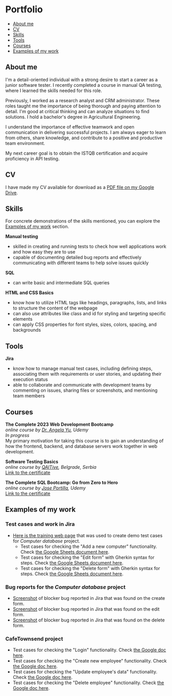# Portfolio
- [About me](#about-me)
- [CV](#cv)
- [Skills](#skills)
- [Tools](#tools)
- [Courses](#courses)
- [Examples of my work](#examples-of-my-work)


 ## About me

I'm a detail-oriented individual with a strong desire to start a career as a junior software tester. I recently completed a course in manual QA testing, where I learned the skills needed for this role.

Previously, I worked as a research analyst and CRM administrator. These roles taught me the importance of being thorough and paying attention to detail. I'm good at critical thinking and can analyze situations to find solutions. I hold a bachelor's degree in Agricultural Engineering.

I understand the importance of effective teamwork and open communication in delivering successful projects. I am always eager to learn from others, share knowledge, and contribute to a positive and productive team environment.

My next career goal is to obtain the ISTQB certification and acquire proficiency in API testing.


## CV

I have made my CV available for download as a [PDF file on my Google Drive](https://drive.google.com/file/d/1oXG025mTD0SlFL6GJgoG5i9XiV4kN0lx/view?usp=sharing).

## Skills

For concrete demonstrations of the skills mentioned, you can explore the [Examples of my work](#examples-of-my-work) section.

__Manual testing__
  * skilled in creating and running tests to check how well applications work and how easy they are to use
  * capable of documenting detailed bug reports and effectively communicating with different teams to help solve issues quickly

__SQL__
  * can write basic and intermediate SQL queries

__HTML and CSS Basics__  
* know how to utilize HTML tags like headings, paragraphs, lists, and links to structure the content of the webpage
* can also use attributes like class and id for styling and targeting specific elements 
* can apply CSS properties for font styles, sizes, colors, spacing, and backgrounds

## Tools

__Jira__
 * know how to manage manual test cases, including defining steps, associating them with requirements or user stories, and updating their execution status
 * able to collaborate and communicate with development teams by commenting on issues, sharing files or screenshots, and mentioning team members

## Courses

__The Complete 2023 Web Development Bootcamp__  
*online course by [Dr. Angela Yu](https://www.udemy.com/user/4b4368a3-b5c8-4529-aa65-2056ec31f37e/), Udemy*  
*In progress*  
My primary motivation for taking this course is to gain an understanding of how the frontend, backend, and database servers work together in web development.


__Software Testing Basics__  
*online course by [QAITive](https://www.qaitive.rs/), Belgrade, Serbia*  
[Link to the certificate](https://drive.google.com/file/d/1onD-GHfQUaVDTgTtFa_4sXpF0OE_nKI8/view?usp=sharing)


__The Complete SQL Bootcamp: Go from Zero to Hero__  
*online course by [Jose Portilla](https://www.udemy.com/user/joseportilla/), Udemy*  
[Link to the certificate](https://www.udemy.com/certificate/UC-225392e7-971f-42bf-b585-64c0282f27f5/)

## Examples of my work

### Test cases and work in Jira

* [Here is the training web page](https://computer-database.gatling.io/computers) that was used to create demo test cases for *Computer database* project.
  * Test cases for checking the "Add a new computer" functionality. Check [the Google Sheets document here](https://docs.google.com/spreadsheets/d/1_IkgUC6JjluY1P4yjRqjRa5bCMjPrTxeXQz0S-vQCmY/edit#gid=264145779).
  * Test cases for checking the "Edit form" with Gherkin syntax for steps. Check [the Google Sheets document here](https://docs.google.com/spreadsheets/d/1_IkgUC6JjluY1P4yjRqjRa5bCMjPrTxeXQz0S-vQCmY/edit#gid=1998003479).
  * Test cases for checking the "Delete form" with Gherkin syntax for steps. Check [the Google Sheets document here](https://docs.google.com/spreadsheets/d/1_IkgUC6JjluY1P4yjRqjRa5bCMjPrTxeXQz0S-vQCmY/edit#gid=446031779).
  
### Bug reports for the *Computer database* project
  *  [Screenshot](https://tinyurl.com/2y9hb34t) of blocker bug reported in Jira that was found on the create form.
  *  [Screenshot](https://tinyurl.com/29c7w76y) of blocker bug reported in Jira that was found on the edit form.
  *  [Screenshot](https://tinyurl.com/2y24ogqy) of blocker bug reported in Jira that was found on the delete form.

### CafeTownsend project

* Test cases for checking the "Login" functionality. Check [the Google doc here](https://docs.google.com/document/d/1Ww9YuMAQdG_HL2VG2bpqOx1yHFLtNZ0JQ4wvmquvog8/edit?usp=sharing).
* Test cases for checking the "Create new employee" functionality. Check [the Google doc here](https://docs.google.com/document/d/1pT9EBJlsjyFKRsU9UJ5CjgjOZvfGv0d524vnBdaHI5Y/edit?usp=sharing).
* Test cases for checking the "Update employee's data" functionality. Check [the Google doc here](https://docs.google.com/document/d/1MwsnXGGvPNVstFs3SRVEQxr3fSnWjw-s7tNFX7Wt-ds/edit?usp=sharing).
* Test cases for checking the "Delete employee" functionality. Check [the Google doc here](https://docs.google.com/document/d/1UICkmZ6xB7Z7ru1RceBsao6CCxXro0SNtk73gugVeC0/edit?usp=sharing).
